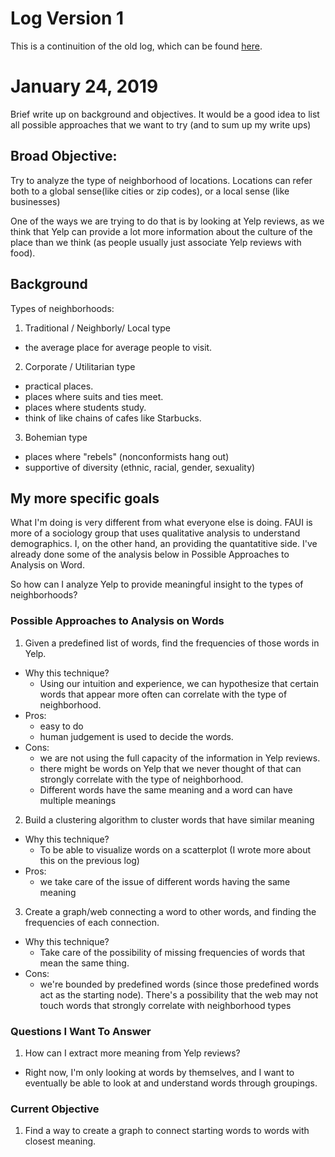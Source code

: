 # Log Version 1

This is a continuition of the old log, which can be found [here](https://github.com/JinLi711/UIA/tree/master/Notes%20and%20Record%20Files). 

# January 24, 2019

Brief write up on background and objectives.
It would be a good idea to list all possible approaches that we want to try (and to sum up my write ups)

## Broad Objective: 

Try to analyze the type of neighborhood of locations. Locations can refer both to a global sense(like cities or zip codes), or a local sense (like businesses)

One of the ways we are trying to do that is by looking at Yelp reviews, as we think that Yelp can provide a lot more information about the culture of the place than we think (as people usually just associate Yelp reviews with food).

## Background

Types of neighborhoods:

1. Traditional / Neighborly/ Local type
  * the average place for average people to visit.

2. Corporate / Utilitarian type
  * practical places.
  * places where suits and ties meet.
  * places where students study.
  * think of like chains of cafes like Starbucks.

3. Bohemian type
  * places where "rebels" (nonconformists hang out)
  * supportive of diversity (ethnic, racial, gender, sexuality)

## My more specific goals

What I'm doing is very different from what everyone else is doing. FAUI is more of a sociology group that uses qualitative analysis to understand demographics. I, on the other hand, an providing the quantatitive side. I've already done some of the analysis below in Possible Approaches to Analysis on Word. 

So how can I analyze Yelp to provide meaningful insight to the types of neighborhoods?

### Possible Approaches to Analysis on Words

1. Given a predefined list of words, find the frequencies of those words in Yelp. 
  * Why this technique?
    * Using our intuition and experience, we can hypothesize that certain words that appear more often can correlate with the type of neighborhood.
  * Pros:
    * easy to do
    * human judgement is used to decide the words. 
  * Cons:
    * we are not using the full capacity of the information in Yelp reviews.
    * there might be words on Yelp that we never thought of that can strongly correlate with the type of neighborhood.
    * Different words have the same meaning and a word can have multiple meanings

2. Build a clustering algorithm to cluster words that have similar meaning
  * Why this technique?
    * To be able to visualize words on a scatterplot (I wrote more about this on the previous log)
  * Pros:
    * we take care of the issue of different words having the same meaning

3. Create a graph/web connecting a word to other words, and finding the frequencies of each connection.
  * Why this technique?
    * Take care of the possibility of missing frequencies of words that mean the same thing.
  * Cons:
    * we're bounded by predefined words (since those predefined words act as the starting node). There's a possibility that the web may not touch words that strongly correlate with neighborhood types

### Questions I Want To Answer

1. How can I extract more meaning from Yelp reviews?
  * Right now, I'm only looking at words by themselves, and I want to eventually be able to look at and understand words through groupings.

### Current Objective

1. Find a way to create a graph to connect starting words to words with closest meaning.